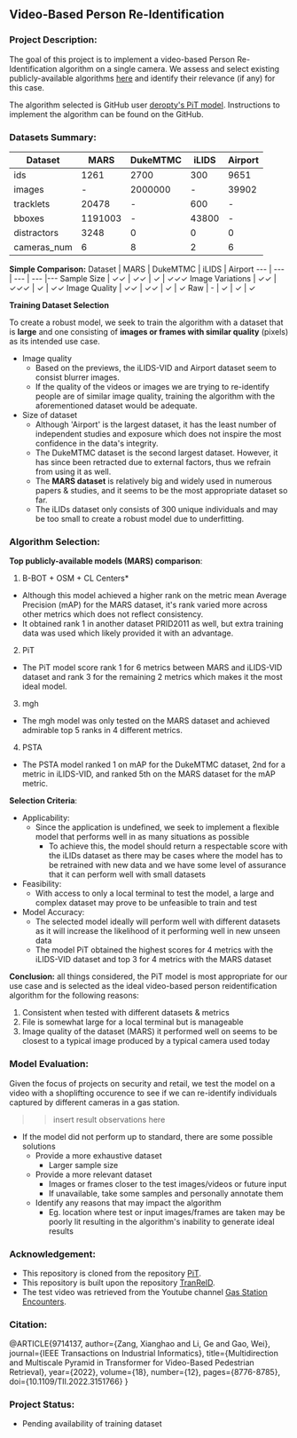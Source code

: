 ## Video-Based Person Re-Identification

### Project Description:

The goal of this project is to implement a video-based Person Re-Identification algorithm on a single camera. We assess and select existing publicly-available algorithms [here](https://paperswithcode.com/task/video-based-person-re-identification) and identify their relevance (if any) for this case.

The algorithm selected is GitHub user [deropty's PiT model](https://github.com/deropty/PiT). Instructions to implement the algorithm can be found on the GitHub.

### Datasets Summary:

Dataset | MARS | DukeMTMC | iLIDS | Airport 
--- | --- | --- | --- |--- 
ids | 1261 | 2700 | 300 | 9651 
images | - | 2000000 | - | 39902
tracklets | 20478 | - | 600 | -
bboxes | 1191003 | - | 43800 | -
distractors | 3248 | 0 | 0 | 0
cameras_num | 6 | 8 | 2 | 6

**Simple Comparison:**
Dataset | MARS | DukeMTMC | iLIDS | Airport 
--- | --- | --- | --- |--- 
Sample Size | ✓✓ | ✓✓ | ✓ | ✓✓✓
Image Variations | ✓✓ | ✓✓✓ | ✓ | ✓✓
Image Quality | ✓✓ | ✓✓ | ✓ | ✓
Raw | - | ✓ | ✓ | ✓

**Training Dataset Selection**

To create a robust model, we seek to train the algorithm with a dataset that is **large** and one consisting of **images or frames with similar quality** (pixels) as its intended use case.
- Image quality
  - Based on the previews, the iLIDS-VID and Airport dataset seem to consist blurrer images.
  - If the quality of the videos or images we are trying to re-identify people are of similar image quality, training the algorithm with the aforementioned dataset would be adequate.
- Size of dataset 
  - Although 'Airport' is the largest dataset, it has the least number of independent studies and exposure which does not inspire the most confidence in the data's integrity.
  - The DukeMTMC dataset is the second largest dataset. However, it has since been retracted due to external factors, thus we refrain from using it as well.
  - The **MARS dataset** is relatively big and widely used in numerous papers & studies, and it seems to be the most appropriate dataset so far.
  - The iLIDs dataset only consists of 300 unique individuals and may be too small to create a robust model due to underfitting.

### Algorithm Selection:

**Top publicly-available models (MARS) comparison**:
1. B-BOT + OSM + CL Centers*
  - Although this model achieved a higher rank on the metric mean Average Precision (mAP) for the MARS dataset, it's rank varied more across other metrics which does not reflect consistency.
  - It obtained rank 1 in another dataset PRID2011 as well, but extra training data was used which likely provided it with an advantage.
2. PiT
  - The PiT model score rank 1 for 6 metrics between MARS and iLIDS-VID dataset and rank 3 for the remaining 2 metrics which makes it the most ideal model.
3. mgh
  - The mgh model was only tested on the MARS dataset and achieved admirable top 5 ranks in 4 different metrics.
4. PSTA
  - The PSTA model ranked 1 on mAP for the DukeMTMC dataset, 2nd for a metric in iLIDS-VID, and ranked 5th on the MARS dataset for the mAP metric.

**Selection Criteria**:
- Applicability:
  - Since the application is undefined, we seek to implement a flexible model that performs well in as many situations as possible
    - To achieve this, the model should return a respectable score with the iLIDs dataset as there may be cases where the model has to be retrained with new data and we have some level of assurance that it can perform well with small datasets
- Feasibility:
  - With access to only a local terminal to test the model, a large and complex dataset may prove to be unfeasible to train and test
- Model Accuracy:
  - The selected model ideally will perform well with different datasets as it will increase the likelihood of it performing well in new unseen data
  - The model PiT obtained the highest scores for 4 metrics with the iLIDS-VID dataset and top 3 for 4 metrics with the MARS dataset

**Conclusion:**
all things considered, the PiT model is most appropriate for our use case and is selected as the ideal video-based person reidentification algorithm for the following reasons:
  1. Consistent when tested with different datasets & metrics
  2. File is somewhat large for a local terminal but is manageable
  3. Image quality of the dataset (MARS) it performed well on seems to be closest to a typical image produced by a typical camera used today

### Model Evaluation:

Given the focus of projects on security and retail, we test the model on a video with a shoplifting occurence to see if we can re-identify individuals captured by different cameras in a gas station. 

>> insert result observations here

- If the model did not perform up to standard, there are some possible solutions
  - Provide a more exhaustive dataset
    - Larger sample size
  - Provide a more relevant dataset
    - Images or frames closer to the test images/videos or future input
    - If unavailable, take some samples and personally annotate them
  - Identify any reasons that may impact the algorithm
    - Eg. location where test or input images/frames are taken may be poorly lit resulting in the algorithm's inability to generate ideal results


### Acknowledgement:
- This repository is cloned from the repository [PiT](https://github.com/deropty/PiT).
- This repository is built upon the repository [TranReID](https://github.com/damo-cv/TransReID).
- The test video was retrieved from the Youtube channel [Gas Station Encounters](https://youtu.be/LamLq3dlqyI).

### Citation:
@ARTICLE{9714137,
  author={Zang, Xianghao and Li, Ge and Gao, Wei},
  journal={IEEE Transactions on Industrial Informatics}, 
  title={Multidirection and Multiscale Pyramid in Transformer for Video-Based Pedestrian Retrieval}, 
  year={2022},
  volume={18},
  number={12},
  pages={8776-8785},
  doi={10.1109/TII.2022.3151766}
}

### Project Status:
- Pending availability of training dataset